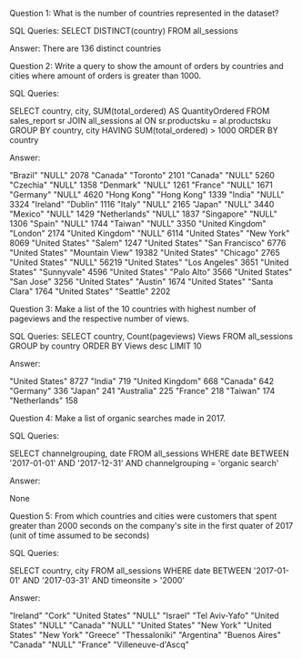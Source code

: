 Question 1: What is the number of countries represented in the dataset?

SQL Queries:
SELECT DISTINCT(country)
FROM all_sessions

Answer: 
There are 136 distinct countries



Question 2: Write a query to show the amount of orders by countries and cities where amount of orders is greater than 1000.

SQL Queries:

SELECT country, city, SUM(total_ordered) AS QuantityOrdered
FROM sales_report sr
JOIN all_sessions al
ON sr.productsku = al.productsku
GROUP BY country, city
HAVING SUM(total_ordered) > 1000
ORDER BY country

Answer:

"Brazil"	"NULL"	2078
"Canada"	"Toronto"	2101
"Canada"	"NULL"	5260
"Czechia"	"NULL"	1358
"Denmark"	"NULL"	1261
"France"	"NULL"	1671
"Germany"	"NULL"	4620
"Hong Kong"	"Hong Kong"	1339
"India"	"NULL"	3324
"Ireland"	"Dublin"	1116
"Italy"	"NULL"	2165
"Japan"	"NULL"	3440
"Mexico"	"NULL"	1429
"Netherlands"	"NULL"	1837
"Singapore"	"NULL"	1306
"Spain"	"NULL"	1744
"Taiwan"	"NULL"	3350
"United Kingdom"	"London"	2174
"United Kingdom"	"NULL"	6114
"United States"	"New York"	8069
"United States"	"Salem"	1247
"United States"	"San Francisco"	6776
"United States"	"Mountain View"	19382
"United States"	"Chicago"	2765
"United States"	"NULL"	56219
"United States"	"Los Angeles"	3651
"United States"	"Sunnyvale"	4596
"United States"	"Palo Alto"	3566
"United States"	"San Jose"	3256
"United States"	"Austin"	1674
"United States"	"Santa Clara"	1764
"United States"	"Seattle"	2202



Question 3: Make a list of the 10 countries with highest number of pageviews and the respective number of views.

SQL Queries:
SELECT country, Count(pageviews) Views
FROM all_sessions
GROUP by country
ORDER BY Views desc
LIMIT 10

Answer:

"United States"	8727
"India"	719
"United Kingdom"	668
"Canada"	642
"Germany"	336
"Japan"	241
"Australia"	225
"France"	218
"Taiwan"	174
"Netherlands"	158



Question 4: Make a list of organic searches made in 2017.

SQL Queries:

SELECT channelgrouping, date
FROM all_sessions
WHERE date BETWEEN '2017-01-01' AND '2017-12-31'
AND channelgrouping = 'organic search'


Answer:

None


Question 5: From which countries and cities were customers that spent greater than 2000 seconds on the company's site in the first quater of 2017 (unit of time assumed to be seconds)

SQL Queries:

SELECT country, city
FROM all_sessions
WHERE date BETWEEN '2017-01-01' AND '2017-03-31'
AND timeonsite >  '2000'


Answer:

"Ireland"	"Cork"
"United States"	"NULL"
"Israel"	"Tel Aviv-Yafo"
"United States"	"NULL"
"Canada"	"NULL"
"United States"	"New York"
"United States"	"New York"
"Greece"	"Thessaloniki"
"Argentina"	"Buenos Aires"
"Canada"	"NULL"
"France"	"Villeneuve-d'Ascq"
